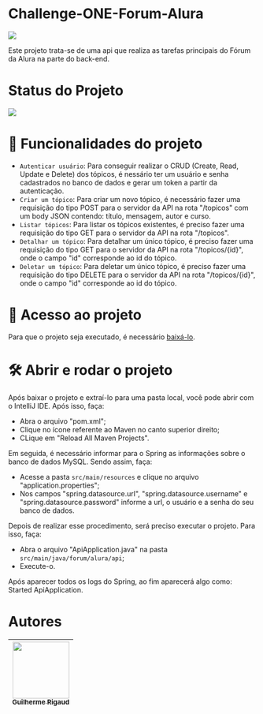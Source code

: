 <h1 align="left">Challenge-ONE-Forum-Alura</h1>
<img src="https://github.com/Gui-Rigaud/Challenge-ONE-Forum-Alura/assets/115510639/fc625d4e-e6a3-4447-bcbc-253d6453a02f" />

<p>
  Este projeto trata-se de uma api que realiza as tarefas principais do Fórum da Alura na parte do back-end.
</p>

<h1 align="left">Status do Projeto</h1>
<p>
  <img src="https://img.shields.io/badge/STATUS-CONCLUÍDO-green" />
</p>

# :hammer: Funcionalidades do projeto

- `Autenticar usuário`:  Para conseguir realizar o CRUD (Create, Read, Update e Delete) dos tópicos, é nessário ter um usuário e senha cadastrados no banco de dados e gerar um token a partir da autenticação.
- `Criar um tópico`: Para criar um novo tópico, é necessário fazer uma requisição do tipo POST para o servidor da API na rota "/topicos" com um body JSON contendo: título, mensagem, autor e curso.
- `Listar tópicos`: Para listar os tópicos existentes, é preciso fazer uma requisição do tipo GET para o servidor da API na rota "/topicos".
- `Detalhar um tópico`: Para detalhar um único tópico, é preciso fazer uma requisição do tipo GET para o servidor da API na rota "/topicos/{id}", onde o campo "id" corresponde ao id do tópico.
- `Deletar um tópico`: Para deletar um único tópico, é preciso fazer uma requisição do tipo DELETE para o servidor da API na rota "/topicos/{id}", onde o campo "id" corresponde ao id do tópico.

# 📁 Acesso ao projeto

Para que o projeto seja executado, é necessário [baixá-lo](https://github.com/Gui-Rigaud/Challenge-ONE-Forum-Alura/archive/refs/heads/main.zip).

# 🛠️ Abrir e rodar o projeto

Após baixar o projeto e extraí-lo para uma pasta local, você pode abrir com o IntelliJ IDE. Após isso, faça:

- Abra o arquivo "pom.xml";
- Clique no ícone referente ao Maven no canto superior direito;
- CLique em "Reload All Maven Projects".

Em seguida, é necessário informar para o Spring as informações sobre o banco de dados MySQL. Sendo assim, faça:

- Acesse a pasta `src/main/resources` e clique no arquivo "application.properties";
- Nos campos "spring.datasource.url", "spring.datasource.username" e "spring.datasource.password" informe a url, o usuário e a senha do seu banco de dados.

Depois de realizar esse procedimento, será preciso executar o projeto. Para isso, faça:

- Abra o arquivo "ApiApplication.java" na pasta `src/main/java/forum/alura/api`;
- Execute-o.

Após aparecer todos os logs do Spring, ao fim aparecerá algo como: Started ApiApplication.

# Autores

| [<img src="https://avatars.githubusercontent.com/Gui-Rigaud" width=115><br><sub>Guilherme Rigaud</sub>](https://github.com/Gui-Rigaud) | 
| :---: |
